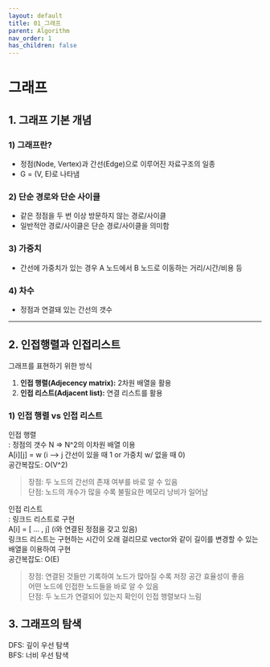 ```yaml
---
layout: default
title: 01_그래프
parent: Algorithm
nav_order: 1
has_children: false
---
```


# 그래프

## 1. 그래프 기본 개념  

### 1) 그래프란?  
- 정점(Node, Vertex)과 간선(Edge)으로 이루어진 자료구조의 일종  
- G = (V, E)로 나타냄

### 2) 단순 경로와 단순 사이클  
- 같은 정점을 두 번 이상 방문하지 않는 경로/사이클  
- 일반적안 경로/사이클은 단순 경로/사이클을 의미함

### 3) 가중치  
- 간선에 가중치가 있는 경우 A 노드에서 B 노드로 이동하는 거리/시간/비용 등

### 4) 차수  
- 정점과 연결돼 있는 간선의 갯수  

<hr/>

## 2. 인접행렬과 인접리스트  
그래프를 표현하기 위한 방식  
1. **인접 행렬(Adjecency matrix):** 2차원 배열을 활용  
2. **인접 리스트(Adjacent list):** 연결 리스트를 활용

### 1) 인접 행렬 vs 인접 리스트  

인접 행렬  
: 정점의 갯수 N => N^2의 이차원 배열 이용  
A[i][j] = w (i --> j 간선이 있을 때 1 or 가중치 w/ 없을 때 0)  
공간복잡도: O(V^2)  


> 장점: 두 노드의 간선의 존재 여부를 바로 알 수 있음  
> 단점: 노드의 개수가 많을 수록 불필요한 메모리 낭비가 일어남  


인접 리스트  
: 링크드 리스트로 구현  
A[i] = [ ... , j] (i와 연결된 정점을 갖고 있음)  
링크드 리스트는 구현하는 시간이 오래 걸리므로 vector와 같이 길이를 변경할 수 있는 배열을 이용하여 구현  
공간복잡도: O(E)  


> 장점: 연결된 것들만 기록하여 노드가 많아질 수록 저장 공간 효율성이 좋음  
>       어떤 노드에 인접한 노드들을 바로 알 수 있음  
> 단점: 두 노드가 연결되어 있는지 확인이 인접 행렬보다 느림  


## 3. 그래프의 탐색  
DFS: 깊이 우선 탐색  
BFS: 너비 우선 탐색  

